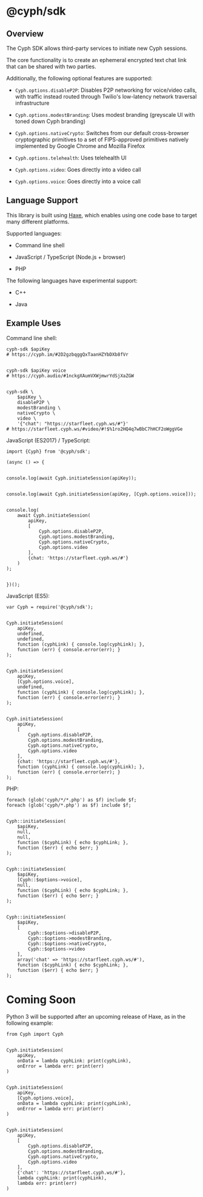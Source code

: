 # @cyph/sdk

## Overview

The Cyph SDK allows third-party services to initiate new Cyph sessions.

The core functionality is to create an ephemeral encrypted text chat link that can be
shared with two parties.

Additionally, the following optional features are supported:

* `Cyph.options.disableP2P`: Disables P2P networking for voice/video calls, with traffic instead
routed through Twilio's low-latency network traversal infrastructure

* `Cyph.options.modestBranding`: Uses modest branding (greyscale UI with toned down Cyph branding)

* `Cyph.options.nativeCrypto`: Switches from our default cross-browser cryptographic primitives to a
set of FIPS-approved primitives natively implemented by Google Chrome and Mozilla Firefox

* `Cyph.options.telehealth`: Uses telehealth UI

* `Cyph.options.video`: Goes directly into a video call

* `Cyph.options.voice`: Goes directly into a voice call

## Language Support

This library is built using [Haxe](https://en.wikipedia.org/wiki/Haxe),
which enables using one code base to target many different platforms.

Supported languages:

* Command line shell

* JavaScript / TypeScript (Node.js + browser)

* PHP

The following languages have experimental support:

* C++

* Java

## Example Uses

Command line shell:

	cyph-sdk $apiKey
	# https://cyph.im/#2D2gzbqggQxTaanHZYbDXb8fVr


	cyph-sdk $apiKey voice
	# https://cyph.audio/#1nckgXAumVXWjmwrYdSjXaZGW


	cyph-sdk \
		$apiKey \
		disableP2P \
		modestBranding \
		nativeCrypto \
		video \
		'{"chat": "https://starfleet.cyph.ws/#"}'
	# https://starfleet.cyph.ws/#video/#!$%1ro2HQ4q7wBbC7hHCF2oWggVGe

JavaScript (ES2017) / TypeScript:

	import {Cyph} from '@cyph/sdk';

	(async () => {


	console.log(await Cyph.initiateSession(apiKey));


	console.log(await Cyph.initiateSession(apiKey, [Cyph.options.voice]));


	console.log(
		await Cyph.initiateSession(
			apiKey,
			[
				Cyph.options.disableP2P,
				Cyph.options.modestBranding,
				Cyph.options.nativeCrypto,
				Cyph.options.video
			],
			{chat: 'https://starfleet.cyph.ws/#'}
		)
	);


	})();

JavaScript (ES5):

	var Cyph = require('@cyph/sdk');


	Cyph.initiateSession(
		apiKey,
		undefined,
		undefined,
		function (cyphLink) { console.log(cyphLink); },
		function (err) { console.error(err); }
	);


	Cyph.initiateSession(
		apiKey,
		[Cyph.options.voice],
		undefined,
		function (cyphLink) { console.log(cyphLink); },
		function (err) { console.error(err); }
	);


	Cyph.initiateSession(
		apiKey,
		[
			Cyph.options.disableP2P,
			Cyph.options.modestBranding,
			Cyph.options.nativeCrypto,
			Cyph.options.video
		],
		{chat: 'https://starfleet.cyph.ws/#'},
		function (cyphLink) { console.log(cyphLink); },
		function (err) { console.error(err); }
	);

PHP:

	foreach (glob('cyph/*/*.php') as $f) include $f;
	foreach (glob('cyph/*.php') as $f) include $f;


	Cyph::initiateSession(
		$apiKey,
		null,
		null,
		function ($cyphLink) { echo $cyphLink; },
		function ($err) { echo $err; }
	);


	Cyph::initiateSession(
		$apiKey,
		[Cyph::$options->voice],
		null,
		function ($cyphLink) { echo $cyphLink; },
		function ($err) { echo $err; }
	);


	Cyph::initiateSession(
		$apiKey,
		[
			Cyph::$options->disableP2P,
			Cyph::$options->modestBranding,
			Cyph::$options->nativeCrypto,
			Cyph::$options->video
		],
		array('chat' => 'https://starfleet.cyph.ws/#'),
		function ($cyphLink) { echo $cyphLink; },
		function ($err) { echo $err; }
	);

# Coming Soon

Python 3 will be supported after an upcoming release of Haxe, as in the following example:

	from Cyph import Cyph


	Cyph.initiateSession(
		apiKey,
		onData = lambda cyphLink: print(cyphLink),
		onError = lambda err: print(err)
	)


	Cyph.initiateSession(
		apiKey,
		[Cyph.options.voice],
		onData = lambda cyphLink: print(cyphLink),
		onError = lambda err: print(err)
	)


	Cyph.initiateSession(
		apiKey,
		[
			Cyph.options.disableP2P,
			Cyph.options.modestBranding,
			Cyph.options.nativeCrypto,
			Cyph.options.video
		],
		{'chat': 'https://starfleet.cyph.ws/#'},
		lambda cyphLink: print(cyphLink),
		lambda err: print(err)
	)
